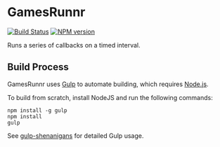<!-- {{Top}} -->
# GamesRunnr
[![Build Status](https://travis-ci.org/FullScreenShenanigans/GamesRunnr.svg?branch=master)](https://travis-ci.org/FullScreenShenanigans/GamesRunnr)
[![NPM version](https://badge.fury.io/js/gamesrunnr.svg)](http://badge.fury.io/js/gamesrunnr)

Runs a series of callbacks on a timed interval.
<!-- {{/Top}} -->

<!-- {{Builds}} -->
## Build Process

GamesRunnr uses [Gulp](http://gulpjs.com/) to automate building, which requires [Node.js](http://node.js.org).

To build from scratch, install NodeJS and run the following commands:

```
npm install -g gulp
npm install
gulp
```



See [gulp-shenanigans](https://github.com/FullScreenShenanigans/gulp-shenanigans) for detailed Gulp usage.
<!-- {{/Builds}} -->
